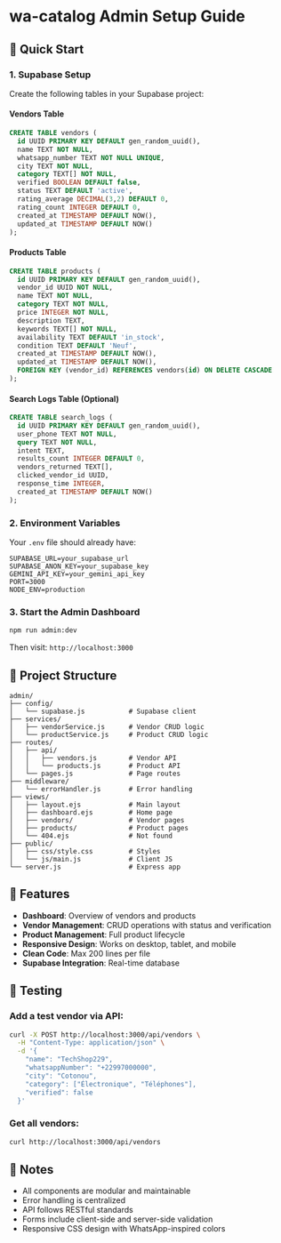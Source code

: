 # wa-catalog Admin Setup Guide

## 🚀 Quick Start

### 1. Supabase Setup

Create the following tables in your Supabase project:

#### Vendors Table
```sql
CREATE TABLE vendors (
  id UUID PRIMARY KEY DEFAULT gen_random_uuid(),
  name TEXT NOT NULL,
  whatsapp_number TEXT NOT NULL UNIQUE,
  city TEXT NOT NULL,
  category TEXT[] NOT NULL,
  verified BOOLEAN DEFAULT false,
  status TEXT DEFAULT 'active',
  rating_average DECIMAL(3,2) DEFAULT 0,
  rating_count INTEGER DEFAULT 0,
  created_at TIMESTAMP DEFAULT NOW(),
  updated_at TIMESTAMP DEFAULT NOW()
);
```

#### Products Table
```sql
CREATE TABLE products (
  id UUID PRIMARY KEY DEFAULT gen_random_uuid(),
  vendor_id UUID NOT NULL,
  name TEXT NOT NULL,
  category TEXT NOT NULL,
  price INTEGER NOT NULL,
  description TEXT,
  keywords TEXT[] NOT NULL,
  availability TEXT DEFAULT 'in_stock',
  condition TEXT DEFAULT 'Neuf',
  created_at TIMESTAMP DEFAULT NOW(),
  updated_at TIMESTAMP DEFAULT NOW(),
  FOREIGN KEY (vendor_id) REFERENCES vendors(id) ON DELETE CASCADE
);
```

#### Search Logs Table (Optional)
```sql
CREATE TABLE search_logs (
  id UUID PRIMARY KEY DEFAULT gen_random_uuid(),
  user_phone TEXT NOT NULL,
  query TEXT NOT NULL,
  intent TEXT,
  results_count INTEGER DEFAULT 0,
  vendors_returned TEXT[],
  clicked_vendor_id UUID,
  response_time INTEGER,
  created_at TIMESTAMP DEFAULT NOW()
);
```

### 2. Environment Variables

Your `.env` file should already have:
```env
SUPABASE_URL=your_supabase_url
SUPABASE_ANON_KEY=your_supabase_key
GEMINI_API_KEY=your_gemini_api_key
PORT=3000
NODE_ENV=production
```

### 3. Start the Admin Dashboard

```bash
npm run admin:dev
```

Then visit: `http://localhost:3000`

## 📁 Project Structure

```
admin/
├── config/
│   └── supabase.js           # Supabase client
├── services/
│   ├── vendorService.js      # Vendor CRUD logic
│   └── productService.js     # Product CRUD logic
├── routes/
│   ├── api/
│   │   ├── vendors.js        # Vendor API
│   │   └── products.js       # Product API
│   └── pages.js              # Page routes
├── middleware/
│   └── errorHandler.js       # Error handling
├── views/
│   ├── layout.ejs            # Main layout
│   ├── dashboard.ejs         # Home page
│   ├── vendors/              # Vendor pages
│   ├── products/             # Product pages
│   └── 404.ejs               # Not found
├── public/
│   ├── css/style.css         # Styles
│   └── js/main.js            # Client JS
└── server.js                 # Express app
```

## 🔑 Features

- **Dashboard**: Overview of vendors and products
- **Vendor Management**: CRUD operations with status and verification
- **Product Management**: Full product lifecycle
- **Responsive Design**: Works on desktop, tablet, and mobile
- **Clean Code**: Max 200 lines per file
- **Supabase Integration**: Real-time database

## 🧪 Testing

### Add a test vendor via API:
```bash
curl -X POST http://localhost:3000/api/vendors \
  -H "Content-Type: application/json" \
  -d '{
    "name": "TechShop229",
    "whatsappNumber": "+22997000000",
    "city": "Cotonou",
    "category": ["Électronique", "Téléphones"],
    "verified": false
  }'
```

### Get all vendors:
```bash
curl http://localhost:3000/api/vendors
```

## 📝 Notes

- All components are modular and maintainable
- Error handling is centralized
- API follows RESTful standards
- Forms include client-side and server-side validation
- Responsive CSS design with WhatsApp-inspired colors
